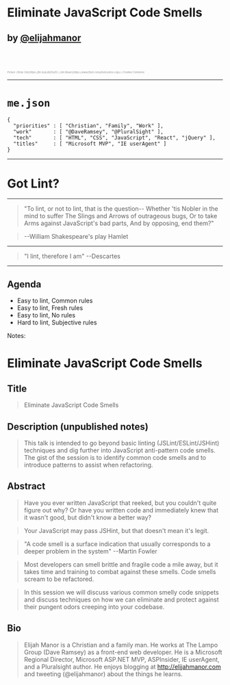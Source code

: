 # Eliminate JavaScript Code Smells

## <!-- .element: style="text-transform: lowercase;" --> by [@elijahmanor](http://twitter.com/elijahmanor)

<h3 data-store="introduction-social" contenteditable></h3>

<div style="font-size: .4em; opacity: 0.5; font-style: italic;">Picture: [Stray Cat](https://flic.kr/p/dQZvyD) / [Jim Bauer](https://www.flickr.com/photos/lens-cap/) / Creative Commons</div>

------

# `me.json`

```
{
  "priorities" : [ "Christian", "Family", "Work" ],
  "work"       : [ "@DaveRamsey", "@PluralSight" ],
  "tech"       : [ "HTML", "CSS", "JavaScript", "React", "jQuery" ],
  "titles"     : [ "Microsoft MVP", "IE userAgent" ]
}
```

------

# Got Lint?
<!-- .slide: data-background="./img/Douglas_Crockford,_February_2013.jpg" -->

------

<!-- .slide: data-background="./img/Shakespeare.jpg" data-background-color="#222" data-background-size="1000px" data-background-repeat="none" -->

> "To lint, or not to lint, that is the question--
> Whether 'tis Nobler in the mind to suffer
> The Slings and Arrows of outrageous bugs,
> Or to take Arms against JavaScript's bad parts,
> And by opposing, end them?"

> --William Shakespeare's play Hamlet

------

<!-- .slide: data-background="./img/descartes.jpg" data-background-color="#222" data-background-size="1000px" data-background-repeat="none" -->

> "I lint, therefore I am" --Descartes

------

## Agenda

* Easy to lint, Common rules <!-- .element class="fragment highlight-red" -->
* Easy to lint, Fresh rules <!-- .element class="fragment highlight-green" -->
* Easy to lint, No rules <!-- .element class="fragment highlight-green" -->
* Hard to lint, Subjective rules <!-- .element class="fragment highlight-green" -->

Notes:

# Eliminate JavaScript Code Smells

## Title

> Eliminate JavaScript Code Smells

## Description (unpublished notes)

> This talk is intended to go beyond basic linting (JSLint/ESLint/JSHint) techniques and dig further into JavaScript anti-pattern code smells. The gist of the session is to identify common code smells and to introduce patterns to assist when refactoring.

## Abstract

> Have you ever written JavaScript that reeked, but you couldn't quite figure out why? Or have you written code and immediately knew that it wasn't good, but didn't know a better way?

> Your JavaScript may pass JSHint, but that doesn't mean it's legit.

> "A code smell is a surface indication that usually corresponds to a deeper problem in the system" --Martin Fowler

> Most developers can smell brittle and fragile code a mile away, but it takes time and training to combat against these smells. Code smells scream to be refactored.

> In this session we will discuss various common smelly code snippets and discuss techniques on how we can eliminate and protect against their pungent odors creeping into your codebase.

## Bio

> Elijah Manor is a Christian and a family man. He works at The Lampo Group (Dave Ramsey) as a front-end web developer. He is a Microsoft Regional Director, Microsoft ASP.NET MVP, ASPInsider, IE userAgent, and a Pluralsight author. He enjoys blogging at http://elijahmanor.com and tweeting (@elijahmanor) about the things he learns.
